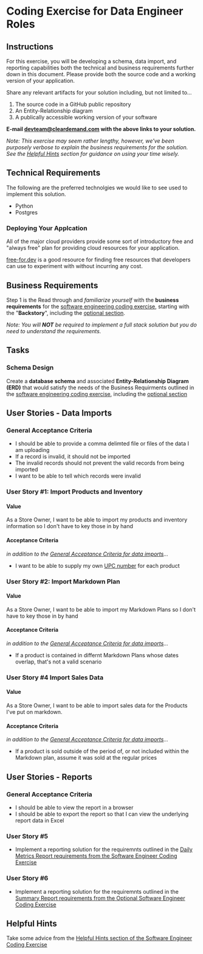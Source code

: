 # Coding Exercise for Data Engineer Roles

## Instructions

For this exercise, you will be developing a schema, data import, and reporting capabilities both the technical and business requirements further down in this document. Please provide both the source code and a working version of your application.

Share any relevant artifacts for your solution including, but not limited to...
  1. The source code in a GitHub public repository
  1. An Entity-Relationship diagram
  1. A publically accessible working version of your software

**E-mail devteam@cleardemand.com with the above links to your solution.**

_Note: This exercise may seem rather lengthy, however, we've been purposely verbose to explain the business requirements for the solution.  See the [Helpful Hints](#helpful-hints) section for guidance on using your time wisely._

## Technical Requirements

The following are the preferred technolgies we would like to see used to implement this solution.

* Python
* Postgres

### Deploying Your Applcation

All of the major cloud providers provide some sort of introductory free and "always free" plan for providing cloud resources for your application.

[free-for.dev](https://free-for.dev/) is a good resource for finding free resources that developers can use to experiment with without incurring any cost.

## Business Requirements

Step 1 is the Read through and *familiarize yourself* with the **business requirements** for the [software engineering coding exercise](../software_engineer/software_engineer_coding_exercise.md), starting with the "**Backstory**", including the [optional section](../software_engineer/software_engineer_coding_exercise_optional.md).

*Note: You will **NOT** be required to implement a full stack solution but you do need to understand the requirements.*

## Tasks

### Schema Design

Create a **database schema** and associated **Entity-Relationship Diagram (ERD)** that would satisfy the needs of the Business Requirments outlined in the [software engineering coding exercise](../software_engineer/software_engineer_coding_exercise.md), including the [optional section](../software_engineer/software_engineer_coding_exercise_optional.md)

## User Stories - Data Imports

### General Acceptance Criteria
* I should be able to provide a comma delimted file or files of the data I am uploading
* If a record is invalid, it should not be imported
* The invalid records should not prevent the valid records from being imported
* I want to be able to tell which records were invalid

### User Story #1: Import Products and Inventory

#### Value

As a Store Owner, I want to be able to import my products and inventory information so I don't have to key those in by hand

#### Acceptance Criteria

_in addition to the [General Acceptance Criteria for data imports](#general-acceptance-criteria)..._
* I want to be able to supply my own [UPC number](https://en.wikipedia.org/wiki/Universal_Product_Code) for each product

### User Story #2: Import Markdown Plan

#### Value

As a Store Owner, I want to be able to import my Markdown Plans so I don't have to key those in by hand

#### Acceptance Criteria

_in addition to the [General Acceptance Criteria for data imports](#general-acceptance-criteria)..._
* If a product is contained in differnt Markdown Plans whose dates overlap, that's not a valid scenario

### User Story #4 Import Sales Data

#### Value

As a Store Owner, I want to be able to import sales data for the Products I've put on markdown.

#### Acceptance Criteria

_in addition to the [General Acceptance Criteria for data imports](#general-acceptance-criteria)..._
* If a product is sold outside of the period of, or not included within the Markdown plan,
  assume it was sold at the regular prices

## User Stories - Reports

### General Acceptance Criteria
* I should be able to view the report in a browser
* I should be able to export the report so that I can view the underlying report data in Excel

### User Story #5

* Implement a reporting solution for the requiremnts outlined in the [Daily Metrics Report requirements from the Software Engineer Coding Exercise](../software_engineer/software_engineer_coding_exercise.md#user-story-4-see-daily-metrics)

### User Story #6
* Implement a reporting solution for the requiremnts outlined in the [Summary Report requirements from the Optional Software Engineer Coding Exercise](../software_engineer/software_engineer_coding_exercise_optional.md#user-story-5-view-a-summary-report)

## Helpful Hints

Take some advice from the [Helpful Hints section of the Software Engineer Coding Exercise](../software_engineer/software_engineer_coding_exercise.md#helpful-hints)